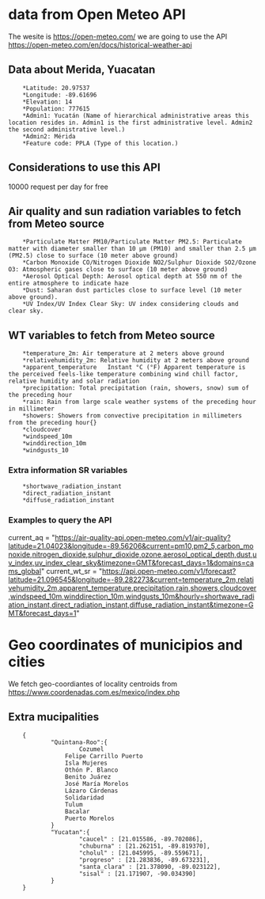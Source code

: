# data from Open Meteo API 
The wesite is https://open-meteo.com/ we are going to use the API https://open-meteo.com/en/docs/historical-weather-api 
## Data about Merida, Yuacatan
        *Latitude: 20.97537
        *Longitude: -89.61696
        *Elevation: 14
        *Population: 777615
        *Admin1: Yucatán (Name of hierarchical administrative areas this location resides in. Admin1 is the first administrative level. Admin2 the second administrative level.)
        *Admin2: Mérida
        *Feature code: PPLA (Type of this location.)
## Considerations to use this API
10000 request per day for free

## Air quality and sun radiation variables to fetch from Meteo source
        *Particulate Matter PM10/Particulate Matter PM2.5: Particulate matter with diameter smaller than 10 µm (PM10) and smaller than 2.5 µm (PM2.5) close to surface (10 meter above ground)
        *Carbon Monoxide CO/Nitrogen Dioxide NO2/Sulphur Dioxide SO2/Ozone O3: Atmospheric gases close to surface (10 meter above ground)
        *Aerosol Optical Depth: Aerosol optical depth at 550 nm of the entire atmosphere to indicate haze
        *Dust: Saharan dust particles close to surface level (10 meter above ground).
        *UV Index/UV Index Clear Sky: UV index considering clouds and clear sky.

## WT variables to fetch from Meteo source
        *temperature_2m: Air temperature at 2 meters above ground
        *relativehumidity_2m: Relative humidity at 2 meters above ground
        *apparent_temperature	Instant	°C (°F)	Apparent temperature is the perceived feels-like temperature combining wind chill factor, relative humidity and solar radiation
        *precipitation: Total precipitation (rain, showers, snow) sum of the preceding hour
        *rain: Rain from large scale weather systems of the preceding hour in millimeter
        *showers: Showers from convective precipitation in millimeters from the preceding hour{}
        *cloudcover
        *windspeed_10m
        *winddirection_10m
        *windgusts_10

### Extra information SR variables   
        *shortwave_radiation_instant
        *direct_radiation_instant
        *diffuse_radiation_instant
### Examples to query the API
current_aq = "https://air-quality-api.open-meteo.com/v1/air-quality?latitude=21.04023&longitude=-89.56206&current=pm10,pm2_5,carbon_monoxide,nitrogen_dioxide,sulphur_dioxide,ozone,aerosol_optical_depth,dust,uv_index,uv_index_clear_sky&timezone=GMT&forecast_days=1&domains=cams_global"
current_wt_sr = "https://api.open-meteo.com/v1/forecast?latitude=21.096545&longitude=-89.282273&current=temperature_2m,relativehumidity_2m,apparent_temperature,precipitation,rain,showers,cloudcover,windspeed_10m,winddirection_10m,windgusts_10m&hourly=shortwave_radiation_instant,direct_radiation_instant,diffuse_radiation_instant&timezone=GMT&forecast_days=1"


# Geo coordinates of municipios and cities
We fetch geo-coordiantes of locality centroids from https://www.coordenadas.com.es/mexico/index.php
## Extra mucipalities
        {       
                "Quintana-Roo":{
                        Cozumel
                	Felipe Carrillo Puerto
                	Isla Mujeres
                	Othón P. Blanco	
                	Benito Juárez	
                	José María Morelos
                	Lázaro Cárdenas
                	Solidaridad	
                	Tulum
                	Bacalar
                	Puerto Morelos
                }
                "Yucatan":{
                        "caucel" : [21.015586, -89.702086],
                        "chuburna" : [21.262151, -89.819370],
                        "cholul" : [21.045995, -89.559671],
                        "progreso" : [21.283836, -89.673231],
                        "santa_clara" : [21.378090, -89.023122],
                        "sisal" : [21.171907, -90.034390]
                }
        }
